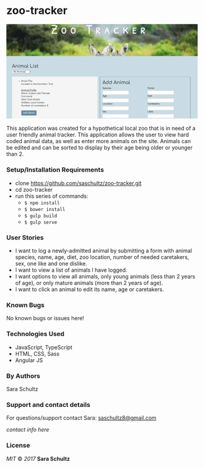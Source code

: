 # zoo-tracker

![screenshot](resources/images/header.png)

This application was created for a hypothetical local zoo that is in need of a user friendly animal tracker. This application allows the user to view hard coded animal data, as well as enter more animals on the site. Animals can be edited and can be sorted to display by their age being older or younger than 2.

### Setup/Installation Requirements
* clone https://github.com/saschultz/zoo-tracker.git
* cd zoo-tracker
* run this series of commands:
  * `$ npm install`
  * `$ bower install`
  * `$ gulp build`
  * `$ gulp serve`

### User Stories
* I want to log a newly-admitted animal by submitting a form with animal species, name, age, diet, zoo location, number of needed caretakers, sex, one like and one dislike.
* I want to view a list of animals I have logged.
* I want options to view all animals, only young animals (less than 2 years of age), or only mature animals (more than 2 years of age).
* I want to click an animal to edit its name, age or caretakers.

### Known Bugs
No known bugs or issues here!

### Technologies Used
* JavaScript, TypeScript
* HTML, CSS, Sass
* Angular JS

### By Authors
Sara Schultz

### Support and contact details
For questions/support contact Sara: saschultz8@gmail.com

_contact info here_
### License
_MIT_ &copy; _2017_ **Sara Schultz**
